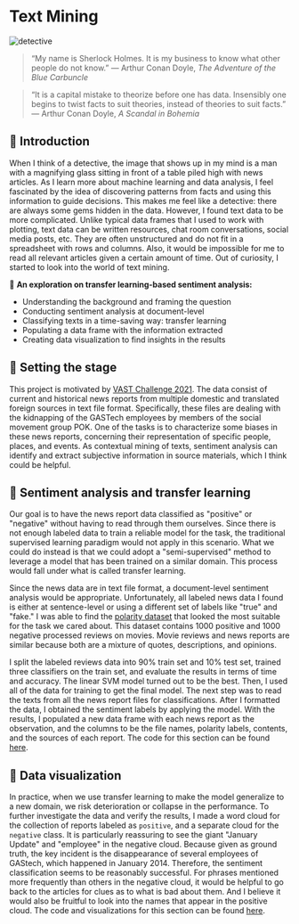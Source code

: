 # Text Mining
![detective](https://i.guim.co.uk/img/media/15ec744af8cdebb8e64e66948948a980b7dee359/0_37_2148_1289/master/2148.jpg?width=1020&quality=45&auto=format&fit=max&dpr=2&s=cf6dc98d30f5317c7c76f0f73735ea96)

> “My name is Sherlock Holmes. It is my business to know what other people do not know.” — Arthur Conan Doyle, _The Adventure of the Blue Carbuncle_
     
> “It is a capital mistake to theorize before one has data. Insensibly one begins to twist facts to suit theories, instead of theories to suit facts.” — Arthur Conan Doyle, _A Scandal in Bohemia_

## :pencil: Introduction
When I think of a detective, the image that shows up in my mind is a man with a magnifying glass sitting in front of a table piled high with news articles. As I learn more about machine learning and data analysis, I feel fascinated by the idea of discovering patterns from facts and using this information to guide decisions. This makes me feel like a detective: there are always some gems hidden in the data. However, I found text data to be more complicated. Unlike typical data frames that I used to work with plotting, text data can be written resources, chat room conversations, social media posts, etc. They are often unstructured and do not fit in a spreadsheet with rows and columns. Also, it would be impossible for me to read all relevant articles given a certain amount of time. Out of curiosity, I started to look into the world of text mining. 

:small_blue_diamond: **An exploration on transfer learning-based sentiment analysis:** 

  * Understanding the background and framing the question
  * Conducting sentiment analysis at document-level 
  * Classifying texts in a time-saving way: transfer learning
  * Populating a data frame with the information extracted
  * Creating data visualization to find insights in the results 

## :pencil: Setting the stage 

This project is motivated by [VAST Challenge 2021](https://vast-challenge.github.io/2021/MC1.html). The data consist of current and historical news reports from multiple domestic and translated foreign sources in text file format. Specifically, these files are dealing with the kidnapping of the GASTech employees by members of the social movement group POK. One of the tasks is to characterize some biases in these news reports, concerning their representation of specific people, places, and events. As contextual mining of texts, sentiment analysis can identify and extract subjective information in source materials, which I think could be helpful. 

## :pencil: Sentiment analysis and transfer learning

Our goal is to have the news report data classified as "positive" or "negative" without having to read through them ourselves. Since there is not enough labeled data to train a reliable model for the task, the traditional supervised learning paradigm would not apply in this scenario. What we could do instead is that we could adopt a "semi-supervised" method to leverage a model that has been trained on a similar domain. This process would fall under what is called transfer learning. 

Since the news data are in text file format, a document-level sentiment analysis would be appropriate. Unfortunately, all labeled news data I found is either at sentence-level or using a different set of labels like "true" and "fake." I was able to find the [polarity dataset](https://www.cs.cornell.edu/people/pabo/movie-review-data/) that looked the most suitable for the task we cared about. This dataset contains 1000 positive and 1000 negative processed reviews on movies. Movie reviews and news reports are similar because both are a mixture of quotes, descriptions, and opinions.

I split the labeled reviews data into 90% train set and 10% test set, trained three classifiers on the train set, and evaluate the results in terms of time and accuracy. The linear SVM model turned out to be the best. Then, I used all of the data for training to get the final model. The next step was to read the texts from all the news report files for classifications. After I formatted the data, I obtained the sentiment labels by applying the model. With the results, I populated a new data frame with each news report as the observation, and the columns to be the file names, polarity labels, contents, and the sources of each report. The code for this section can be found [here](https://github.com/comp-machine-learning-spring2021/portfolio-HelenaSG/blob/main/Text-Mining/Sentiment-analysis.ipynb).

## :pencil: Data visualization

In practice, when we use transfer learning to make the model generalize to a new domain, we risk deterioration or collapse in the performance. To further investigate the data and verify the results, I made a word cloud for the collection of reports labeled as `positive`, and a separate cloud for the `negative` class. It is particularly reassuring to see the giant "January Update" and "employee" in the negative cloud. Because given as ground truth, the key incident is the disappearance of several employees of GAStech, which happened in January 2014. Therefore, the sentiment classification seems to be reasonably successful. For phrases mentioned more frequently than others in the negative cloud, it would be helpful to go back to the articles for clues as to what is bad about them. And I believe it would also be fruitful to look into the names that appear in the positive cloud. The code and visualizations for this section can be found [here](https://github.com/comp-machine-learning-spring2021/portfolio-HelenaSG/blob/main/Text-Mining/Wordcloud-visualization.ipynb).


